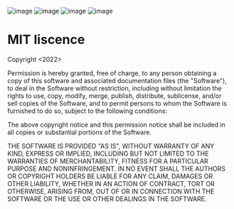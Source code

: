 ![image](https://user-images.githubusercontent.com/97752074/177414147-16056fd8-e7d0-4f6f-8232-c1cd9aa84c8a.png)
![image](https://user-images.githubusercontent.com/97752074/177414238-7d1dc4d4-aaca-49ee-8027-89c5fa28d021.png)
![image](https://user-images.githubusercontent.com/97752074/177414292-adba4f8f-7c54-4e8c-81c6-416fb9de9881.png)
![image](https://user-images.githubusercontent.com/97752074/177414338-d049b131-c1e1-4a92-bd20-e4c9f0bb4048.png)

# MIT liscence
Copyright <2022> <Jerome Fernandez and Pawan Pandeya>

Permission is hereby granted, free of charge, to any person obtaining a copy of this software and associated documentation files (the "Software"), to deal in the Software without restriction, including without limitation the rights to use, copy, modify, merge, publish, distribute, sublicense, and/or sell copies of the Software, and to permit persons to whom the Software is furnished to do so, subject to the following conditions:

The above copyright notice and this permission notice shall be included in all copies or substantial portions of the Software.

THE SOFTWARE IS PROVIDED "AS IS", WITHOUT WARRANTY OF ANY KIND, EXPRESS OR IMPLIED, INCLUDING BUT NOT LIMITED TO THE WARRANTIES OF MERCHANTABILITY, FITNESS FOR A PARTICULAR PURPOSE AND NONINFRINGEMENT. IN NO EVENT SHALL THE AUTHORS OR COPYRIGHT HOLDERS BE LIABLE FOR ANY CLAIM, DAMAGES OR OTHER LIABILITY, WHETHER IN AN ACTION OF CONTRACT, TORT OR OTHERWISE, ARISING FROM, OUT OF OR IN CONNECTION WITH THE SOFTWARE OR THE USE OR OTHER DEALINGS IN THE SOFTWARE.

